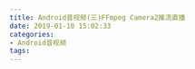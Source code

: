 ```yaml
---
title: Android音视频(三)FFmpeg Camera2推流直播
date: 2019-01-10 15:02:33
categories: 
- Android音视频
tags:
---
```

